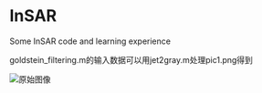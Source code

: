 # InSAR
Some InSAR code and learning experience

goldstein_filtering.m的输入数据可以用jet2gray.m处理pic1.png得到

![原始图像](https://csdnimg.cn/cdn/content-toolbar/csdn-logo_.png?v=20190924.1 "未滤波图像")
